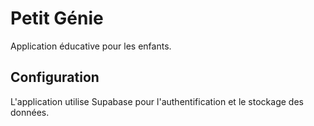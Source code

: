 # Petit Génie

Application éducative pour les enfants.

## Configuration

L'application utilise Supabase pour l'authentification et le stockage des données.

